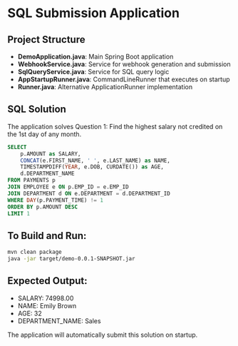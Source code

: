 # SQL Submission Application

## Project Structure
- **DemoApplication.java**: Main Spring Boot application
- **WebhookService.java**: Service for webhook generation and submission
- **SqlQueryService.java**: Service for SQL query logic
- **AppStartupRunner.java**: CommandLineRunner that executes on startup
- **Runner.java**: Alternative ApplicationRunner implementation

## SQL Solution
The application solves Question 1: Find the highest salary not credited on the 1st day of any month.

```sql
SELECT 
    p.AMOUNT as SALARY,
    CONCAT(e.FIRST_NAME, ' ', e.LAST_NAME) as NAME,
    TIMESTAMPDIFF(YEAR, e.DOB, CURDATE()) as AGE,
    d.DEPARTMENT_NAME
FROM PAYMENTS p
JOIN EMPLOYEE e ON p.EMP_ID = e.EMP_ID
JOIN DEPARTMENT d ON e.DEPARTMENT = d.DEPARTMENT_ID
WHERE DAY(p.PAYMENT_TIME) != 1
ORDER BY p.AMOUNT DESC
LIMIT 1
```

## To Build and Run:
```bash
mvn clean package
java -jar target/demo-0.0.1-SNAPSHOT.jar
```

## Expected Output:
- SALARY: 74998.00
- NAME: Emily Brown
- AGE: 32
- DEPARTMENT_NAME: Sales

The application will automatically submit this solution on startup.